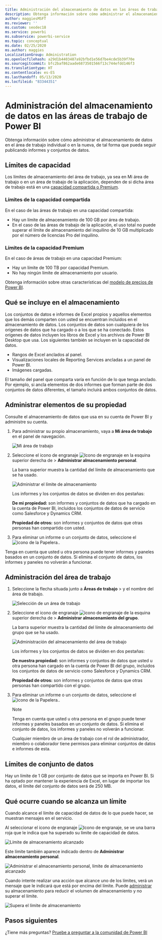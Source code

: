 ```yaml
---
title: Administración del almacenamiento de datos en las áreas de trabajo
description: Obtenga información sobre cómo administrar el almacenamiento de datos en el área de trabajo individual o en la nueva para asegurarse de que puede seguir publicando informes y conjuntos de datos.
author: maggiesMSFT
ms.reviewer: ''
ms.custom: seodec18
ms.service: powerbi
ms.subservice: powerbi-service
ms.topic: conceptual
ms.date: 02/25/2020
ms.author: maggies
LocalizationGroup: Administration
ms.openlocfilehash: a29d1b4403487a92bfbd1e56d7be4cde5b39f70e
ms.sourcegitcommit: bfc2baf862aade6873501566f13c744efdd146f3
ms.translationtype: HT
ms.contentlocale: es-ES
ms.lasthandoff: 05/13/2020
ms.locfileid: "83344351"
---
```

# <a name="manage-data-storage-in-power-bi-workspaces"></a>Administración del almacenamiento de datos en las áreas de trabajo de Power BI

Obtenga información sobre cómo administrar el almacenamiento de datos en el área de trabajo individual o en la nueva, de tal forma que pueda seguir publicando informes y conjuntos de datos.

## <a name="capacity-limits"></a>Límites de capacidad

Los límites de almacenamiento del área de trabajo, ya sea en Mi área de trabajo o en un área de trabajo de la aplicación, dependen de si dicha área de trabajo está en una [capacidad compartida o Premium](../fundamentals/service-basic-concepts.md#capacities).

### <a name="shared-capacity-limits"></a>Límites de la capacidad compartida
En el caso de las áreas de trabajo en una capacidad compartida: 

- Hay un límite de almacenamiento de 100 GB por área de trabajo.
- En el caso de las áreas de trabajo de la aplicación, el uso total no puede superar el límite de almacenamiento del inquilino de 10 GB multiplicado por el número de licencias Pro del inquilino.

### <a name="premium-capacity-limits"></a>Límites de la capacidad Premium
En el caso de áreas de trabajo en una capacidad Premium:
- Hay un límite de 100 TB por capacidad Premium.
- No hay ningún límite de almacenamiento por usuario.

Obtenga información sobre otras características del [modelo de precios de Power BI](https://powerbi.microsoft.com/pricing).

## <a name="whats-included-in-storage"></a>Qué se incluye en el almacenamiento

Los conjuntos de datos e informes de Excel propios y aquellos elementos que los demás comparten con usted se encuentran incluidos en el almacenamiento de datos. Los conjuntos de datos son cualquiera de los orígenes de datos que ha cargado o a los que se ha conectado. Estos orígenes de datos incluyen los libros de Excel y los archivos de Power BI Desktop que usa. Los siguientes también se incluyen en la capacidad de datos.

* Rangos de Excel anclados al panel.
* Visualizaciones locales de Reporting Services ancladas a un panel de Power BI.
* Imágenes cargadas.

El tamaño del panel que comparta varía en función de lo que tenga anclado. Por ejemplo, si ancla elementos de dos informes que forman parte de dos conjuntos de datos diferentes, el tamaño incluirá ambos conjuntos de datos.

<a name="manage"/>

## <a name="manage-items-you-own"></a>Administrar elementos de su propiedad

Consulte el almacenamiento de datos que usa en su cuenta de Power BI y administre su cuenta.

1. Para administrar su propio almacenamiento, vaya a **Mi área de trabajo** en el panel de navegación.
   
    ![Mi área de trabajo](media/service-admin-manage-your-data-storage-in-power-bi/pbi_myworkspace.png)

2. Seleccione el icono de engranaje ![Icono de engranaje](media/service-admin-manage-your-data-storage-in-power-bi/pbi_gearicon.png) en la esquina superior derecha de \> **Administrar almacenamiento personal**.
   
    La barra superior muestra la cantidad del límite de almacenamiento que se ha usado.
   
    ![Administrar el límite de almacenamiento](media/service-admin-manage-your-data-storage-in-power-bi/pbi_persnlstorage.png)
   
    Los informes y los conjuntos de datos se dividen en dos pestañas:
   
    **De mi propiedad:** son informes y conjuntos de datos que ha cargado en la cuenta de Power BI, incluidos los conjuntos de datos de servicio como Salesforce y Dynamics CRM.  

    **Propiedad de otros:** son informes y conjuntos de datos que otras personas han compartido con usted.
1. Para eliminar un informe o un conjunto de datos, seleccione el ![icono de la Papelera.](media/service-admin-manage-your-data-storage-in-power-bi/pbi_deleteicon.png).

Tenga en cuenta que usted u otra persona puede tener informes y paneles basados en un conjunto de datos. Si elimina el conjunto de datos, los informes y paneles no volverán a funcionar.

## <a name="manage-your-workspace"></a>Administración del área de trabajo
1. Seleccione la flecha situada junto a **Áreas de trabajo** \> y el nombre del área de trabajo.
   
    ![Selección de un área de trabajo](media/service-admin-manage-your-data-storage-in-power-bi/pbi_groupworkspaces.png)
2. Seleccione el icono de engranaje ![icono de engranaje](media/service-admin-manage-your-data-storage-in-power-bi/pbi_gearicon.png) de la esquina superior derecha de \> **Administrar almacenamiento del grupo**.
   
    La barra superior muestra la cantidad del límite de almacenamiento del grupo que se ha usado.
   
    ![Administración del almacenamiento del área de trabajo](media/service-admin-manage-your-data-storage-in-power-bi/pbi_groupstorage.png)
   
    Los informes y los conjuntos de datos se dividen en dos pestañas:
   
    **De nuestra propiedad:** son informes y conjuntos de datos que usted u otra persona han cargado en la cuenta de Power BI del grupo, incluidos los conjuntos de datos de servicio como Salesforce y Dynamics CRM.

    **Propiedad de otros:** son informes y conjuntos de datos que otras personas han compartido con el grupo.

3. Para eliminar un informe o un conjunto de datos, seleccione el ![icono de la Papelera.](media/service-admin-manage-your-data-storage-in-power-bi/pbi_deleteicon.png).
   
   > [!NOTE]
   > Tenga en cuenta que usted u otra persona en el grupo puede tener informes y paneles basados en un conjunto de datos. Si elimina el conjunto de datos, los informes y paneles no volverán a funcionar.
   
   Cualquier miembro de un área de trabajo con el rol de administrador, miembro o colaborador tiene permisos para eliminar conjuntos de datos e informes de esta.

## <a name="dataset-limits"></a>Límites de conjunto de datos
Hay un límite de 1 GB por conjunto de datos que se importa en Power BI. Si ha optado por mantener la experiencia de Excel, en lugar de importar los datos, el límite del conjunto de datos será de 250 MB.

## <a name="what-happens-when-you-reach-a-limit"></a>Qué ocurre cuando se alcanza un límite
Cuando alcance el límite de capacidad de datos de lo que puede hacer, se muestran mensajes en el servicio. 

Al seleccionar el icono de engranaje ![Icono de engranaje](media/service-admin-manage-your-data-storage-in-power-bi/pbi_gearicon.png), se ve una barra roja que le indica que ha superado su límite de capacidad de datos.

![Límite de almacenamiento alcanzado](media/service-admin-manage-your-data-storage-in-power-bi/manage-storage-limit.png)

Este límite también aparece indicado dentro de **Administrar almacenamiento personal**.

 ![Administrar el almacenamiento personal, límite de almacenamiento alcanzado](media/service-admin-manage-your-data-storage-in-power-bi/manage-storage-limit2.png)

 Cuando intente realizar una acción que alcance uno de los límites, verá un mensaje que le indicará que está por encima del límite. Puede [administrar](#manage) su almacenamiento para reducir el volumen de almacenamiento y no superar el límite.

 ![Supera el límite de almacenamiento](media/service-admin-manage-your-data-storage-in-power-bi/powerbi-pro-over-limit.png)

 ## <a name="next-steps"></a>Pasos siguientes

 ¿Tiene más preguntas? [Pruebe a preguntar a la comunidad de Power BI](https://community.powerbi.com/)
